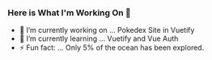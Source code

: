 ### Here is What I'm Working On 👋


- 🔭 I’m currently working on ... Pokedex Site in Vuetify
- 🌱 I’m currently learning ... Vuetify and Vue Auth
- ⚡ Fun fact: ... Only 5% of the ocean has been explored.

